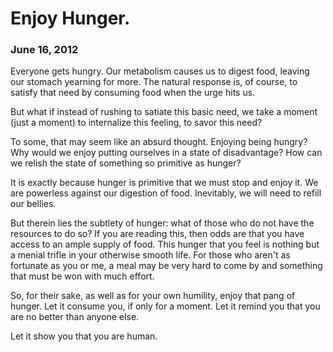 # Enjoy Hunger.
### June 16, 2012

Everyone gets hungry. Our metabolism causes us to digest food, leaving our stomach yearning for more. The natural response is, of course, to satisfy that need by consuming food when the urge hits us.

But what if instead of rushing to satiate this basic need, we take a moment (just a moment) to internalize this feeling, to savor this need?

To some, that may seem like an absurd thought. Enjoying being hungry? Why would we enjoy putting ourselves in a state of disadvantage? How can we relish the state of something so primitive as hunger?

It is exactly because hunger is primitive that we must stop and enjoy it. We are powerless against our digestion of food. Inevitably, we will need to refill our bellies. 

But therein lies the subtlety of hunger: what of those who do not have the resources to do so? If you are reading this, then odds are that you have access to an ample supply of food. This hunger that you feel is nothing but a menial trifle in your otherwise smooth life. For those who aren't as fortunate as you or me, a meal may be very hard to come by and something that must be won with much effort.

So, for their sake, as well as for your own humility, enjoy that pang of hunger. Let it consume you, if only for a moment. Let it remind you that you are no better than anyone else.

Let it show you that you are human.